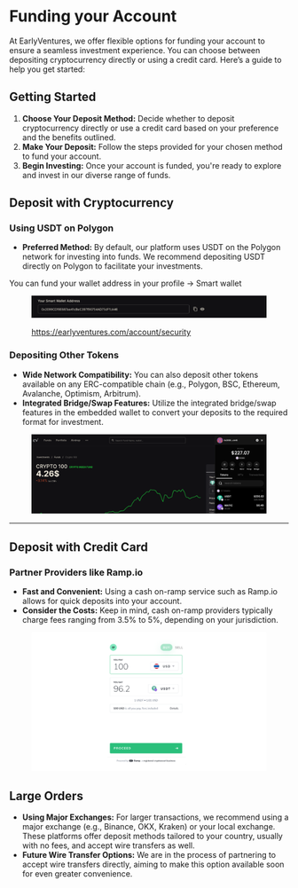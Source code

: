 # Funding your Account

At EarlyVentures, we offer flexible options for funding your account to ensure a seamless investment experience. You can choose between depositing cryptocurrency directly or using a credit card. Here’s a guide to help you get started:

## Getting Started

1. **Choose Your Deposit Method:** Decide whether to deposit cryptocurrency directly or use a credit card based on your preference and the benefits outlined.
2. **Make Your Deposit:** Follow the steps provided for your chosen method to fund your account.
3. **Begin Investing:** Once your account is funded, you're ready to explore and invest in our diverse range of funds.

## Deposit with Cryptocurrency

### Using USDT on Polygon

* **Preferred Method:** By default, our platform uses USDT on the Polygon network for investing into funds. We recommend depositing USDT directly on Polygon to facilitate your investments.

You can fund your wallet address in your profile -> Smart wallet

<figure><img src="../../.gitbook/assets/CleanShot 2024-04-10 at 14.48.26@2x.png" alt=""><figcaption><p><a href="https://earlyventures.com/account/security">https://earlyventures.com/account/security</a></p></figcaption></figure>

### Depositing Other Tokens

* **Wide Network Compatibility:** You can also deposit other tokens available on any ERC-compatible chain (e.g., Polygon, BSC, Ethereum, Avalanche, Optimism, Arbitrum).
* **Integrated Bridge/Swap Features:** Utilize the integrated bridge/swap features in the embedded wallet to convert your deposits to the required format for investment.

<figure><img src="../../.gitbook/assets/CleanShot 2024-04-10 at 14.44.33@2x.png" alt=""><figcaption></figcaption></figure>

***

## Deposit with Credit Card

### Partner Providers like Ramp.io

* **Fast and Convenient:** Using a cash on-ramp service such as Ramp.io allows for quick deposits into your account.
* **Consider the Costs:** Keep in mind, cash on-ramp providers typically charge fees ranging from 3.5% to 5%, depending on your jurisdiction.

<figure><img src="../../.gitbook/assets/CleanShot 2024-04-10 at 14.46.44@2x.png" alt=""><figcaption></figcaption></figure>

## Large Orders

* **Using Major Exchanges:** For larger transactions, we recommend using a major exchange (e.g., Binance, OKX, Kraken) or your local exchange. These platforms offer deposit methods tailored to your country, usually with no fees, and accept wire transfers as well.
* **Future Wire Transfer Options:** We are in the process of partnering to accept wire transfers directly, aiming to make this option available soon for even greater convenience.



